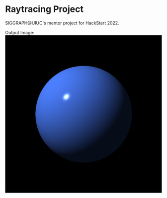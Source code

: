 # Raytracing Project
SIGGRAPH@UIUC's mentor project for HackStart 2022.

Output Image:
<img src = "./assets/sphere.png" style = "zoom: 50%">
